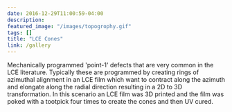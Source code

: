 ```yaml
---
date: 2016-12-29T11:00:59-04:00
description: 
featured_image: "/images/topogrophy.gif"
tags: []
title: "LCE Cones"
link: /gallery
---
```

Mechanically programmed 'point-1' defects that are very common in the LCE literature. Typically these are programmed by creating rings of azimuthal alignment in an LCE film which want to contract along the azimuth and elongate along the radial direction resulting in a 2D to 3D transformation. In this scenario an LCE film was 3D printed and the film was poked with a tootpick four times to create the cones and then UV cured. 
